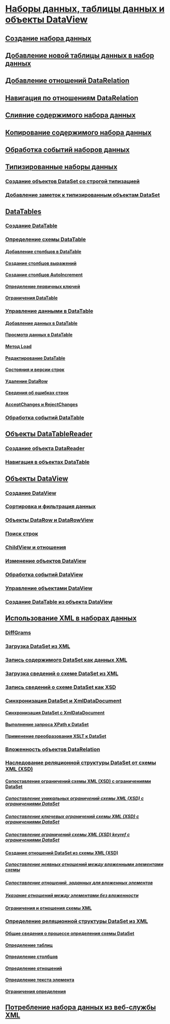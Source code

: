 # [Наборы данных, таблицы данных и объекты DataView](index.md)
## [Создание набора данных](creating-a-dataset.md)
## [Добавление новой таблицы данных в набор данных](adding-a-datatable-to-a-dataset.md)
## [Добавление отношений DataRelation](adding-datarelations.md)
## [Навигация по отношениям DataRelation](navigating-datarelations.md)
## [Слияние содержимого набора данных](merging-dataset-contents.md)
## [Копирование содержимого набора данных](copying-dataset-contents.md)
## [Обработка событий наборов данных](handling-dataset-events.md)
## [Типизированные наборы данных](typed-datasets.md)
### [Создание объектов DataSet со строгой типизацией](generating-strongly-typed-datasets.md)
### [Добавление заметок к типизированным объектам DataSet](annotating-typed-datasets.md)
## [DataTables](datatables.md)
### [Создание DataTable](creating-a-datatable.md)
### [Определение схемы DataTable](datatable-schema-definition.md)
#### [Добавление столбцов в DataTable](adding-columns-to-a-datatable.md)
#### [Создание столбцов выражений](creating-expression-columns.md)
#### [Создание столбцов AutoIncrement](creating-autoincrement-columns.md)
#### [Определение первичных ключей](defining-primary-keys.md)
#### [Ограничения DataTable](datatable-constraints.md)
### [Управление данными в DataTable](manipulating-data-in-a-datatable.md)
#### [Добавление данных в DataTable](adding-data-to-a-datatable.md)
#### [Просмотр данных в DataTable](viewing-data-in-a-datatable.md)
#### [Метод Load](the-load-method.md)
#### [Редактирование DataTable](datatable-edits.md)
#### [Состояния и версии строк](row-states-and-row-versions.md)
#### [Удаление DataRow](datarow-deletion.md)
#### [Сведения об ошибках строк](row-error-information.md)
#### [AcceptChanges и RejectChanges](acceptchanges-and-rejectchanges.md)
### [Обработка событий DataTable](handling-datatable-events.md)
## [Объекты DataTableReader](datatablereaders.md)
### [Создание объекта DataReader](creating-a-datareader.md)
### [Навигация в объектах DataTable](navigating-datatables.md)
## [Объекты DataView](dataviews.md)
### [Создание DataView](creating-a-dataview.md)
### [Сортировка и фильтрация данных](sorting-and-filtering-data.md)
### [Объекты DataRow и DataRowView](datarows-and-datarowviews.md)
### [Поиск строк](finding-rows.md)
### [ChildView и отношения](childviews-and-relations.md)
### [Изменение объектов DataView](modifying-dataviews.md)
### [Обработка событий DataView](handling-dataview-events.md)
### [Управление объектами DataView](managing-dataviews.md)
### [Создание DataTable из объекта DataView](creating-a-datatable-from-a-dataview.md)
## [Использование XML в наборах данных](using-xml-in-a-dataset.md)
### [DiffGrams](diffgrams.md)
### [Загрузка DataSet из XML](loading-a-dataset-from-xml.md)
### [Запись содержимого DataSet как данных XML](writing-dataset-contents-as-xml-data.md)
### [Загрузка сведений о схеме DataSet из XML](loading-dataset-schema-information-from-xml.md)
### [Запись сведений о схеме DataSet как XSD](writing-dataset-schema-information-as-xsd.md)
### [Синхронизация DataSet и XmlDataDocument](dataset-and-xmldatadocument-synchronization.md)
#### [Синхронизация DataSet с XmlDataDocument](synchronizing-a-dataset-with-an-xmldatadocument.md)
#### [Выполнение запроса XPath к DataSet](performing-an-xpath-query-on-a-dataset.md)
#### [Применение преобразования XSLT к DataSet](applying-an-xslt-transform-to-a-dataset.md)
### [Вложенность объектов DataRelation](nesting-datarelations.md)
### [Наследование реляционной структуры DataSet от схемы XML (XSD)](deriving-dataset-relational-structure-from-xml-schema-xsd.md)
#### [Сопоставление ограничений схемы XML (XSD) с ограничениями DataSet](mapping-xml-schema-xsd-constraints-to-dataset-constraints.md)
##### [Сопоставление уникальных ограничений схемы XML (XSD) с ограничениями DataSet](map-unique-xml-schema-xsd-constraints-to-dataset-constraints.md)
##### [Сопоставление ключевых ограничений схемы XML (XSD) с ограничениями DataSet](map-key-xml-schema-xsd-constraints-to-dataset-constraints.md)
##### [Сопоставление ограничений схемы XML (XSD) keyref с ограничениями DataSet](map-keyref-xml-schema-xsd-constraints-to-dataset-constraints.md)
#### [Создание отношений DataSet из схемы XML (XSD)](generating-dataset-relations-from-xml-schema-xsd.md)
##### [Сопоставление неявных отношений между вложенными элементами схемы](map-implicit-relations-between-nested-schema-elements.md)
##### [Сопоставление отношений, заданных для вложенных элементов](map-relations-specified-for-nested-elements.md)
##### [Указание отношений между элементами без вложенности](specify-relations-between-elements-with-no-nesting.md)
#### [Ограничения и отношения схемы XML](xml-schema-constraints-and-relationships.md)
### [Определение реляционной структуры DataSet из XML](inferring-dataset-relational-structure-from-xml.md)
#### [Общие сведения о процессе определения схемы DataSet](summary-of-the-dataset-schema-inference-process.md)
#### [Определение таблиц](inferring-tables.md)
#### [Определение столбцов](inferring-columns.md)
#### [Определение отношений](inferring-relationships.md)
#### [Определение текста элемента](inferring-element-text.md)
#### [Ограничения определения](inference-limitations.md)
## [Потребление набора данных из веб-службы XML](consuming-a-dataset-from-an-xml-web-service.md)
